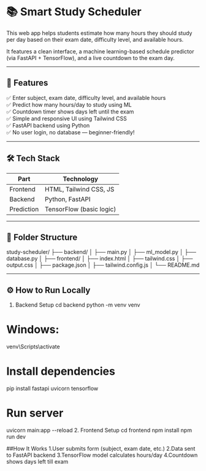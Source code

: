 # 📚 Smart Study Scheduler

This web app helps students estimate how many hours they should study per day based on their exam date, difficulty level, and available hours.

It features a clean interface, a machine learning-based schedule predictor (via FastAPI + TensorFlow), and a live countdown to the exam day.

---

## 🚀 Features

✅ Enter subject, exam date, difficulty level, and available hours  
✅ Predict how many hours/day to study using ML  
✅ Countdown timer shows days left until the exam  
✅ Simple and responsive UI using Tailwind CSS  
✅ FastAPI backend using Python  
✅ No user login, no database — beginner-friendly!

---

## 🛠 Tech Stack

| Part       | Technology              |
|------------|--------------------------|
| Frontend   | HTML, Tailwind CSS, JS   |
| Backend    | Python, FastAPI          |
| Prediction | TensorFlow (basic logic) |

---

## 📂 Folder Structure

study-scheduler/
├── backend/
│ ├── main.py
│ ├── ml_model.py
│ ├── database.py
│
├── frontend/
│ ├── index.html
│ ├── tailwind.css
│ ├── output.css
│ ├── package.json
│ ├── tailwind.config.js
│
└── README.md

---

## ⚙️ How to Run Locally


1. Backend Setup
cd backend
python -m venv venv
# Windows:
venv\Scripts\activate
# Install dependencies
pip install fastapi uvicorn tensorflow
# Run server
uvicorn main:app --reload
2. Frontend Setup
cd frontend
npm install
npm run dev

##How It Works
1.User submits form (subject, exam date, etc.)
2.Data sent to FastAPI backend
3.TensorFlow model calculates hours/day
4.Countdown shows days left till exam
